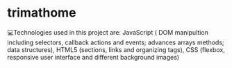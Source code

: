# trimathome 
💻Technologies used in this project are: JavaScript ( DOM manipultion including selectors, callback actions and events; advances arrays methods; data structures), HTML5 (sections, links and organizing tags), CSS (flexbox, responsive user interface and different background images)

